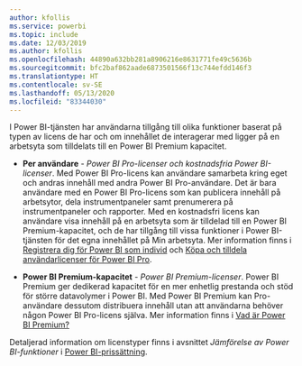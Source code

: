 ```yaml
---
author: kfollis
ms.service: powerbi
ms.topic: include
ms.date: 12/03/2019
ms.author: kfollis
ms.openlocfilehash: 44890a632bb281a8906216e8631771fe49c5636b
ms.sourcegitcommit: bfc2baf862aade6873501566f13c744efdd146f3
ms.translationtype: HT
ms.contentlocale: sv-SE
ms.lasthandoff: 05/13/2020
ms.locfileid: "83344030"
---
```

I Power BI-tjänsten har användarna tillgång till olika funktioner baserat på typen av licens de har och om innehållet de interagerar med ligger på en arbetsyta som tilldelats till en Power BI Premium kapacitet.

* **Per användare** - *Power BI Pro-licenser och kostnadsfria Power BI-licenser*. Med Power BI Pro-licens kan användare samarbeta kring eget och andras innehåll med andra Power BI Pro-användare. Det är bara användare med en Power BI Pro-licens som kan publicera innehåll på arbetsytor, dela instrumentpaneler samt prenumerera på instrumentpaneler och rapporter. Med en kostnadsfri licens kan användare visa innehåll på en arbetsyta som är tilldelad till en Power BI Premium-kapacitet, och de har tillgång till vissa funktioner i Power BI-tjänsten för det egna innehållet på Min arbetsyta. Mer information finns i [Registrera dig för Power BI som individ](../fundamentals/service-self-service-signup-for-power-bi.md) och [Köpa och tilldela användarlicenser för Power BI Pro](../admin/service-admin-purchasing-power-bi-pro.md).

* **Power BI Premium-kapacitet** - *Power BI Premium-licenser*. Power BI Premium ger dedikerad kapacitet för en mer enhetlig prestanda och stöd för större datavolymer i Power BI. Med Power BI Premium kan Pro-användare dessutom distribuera innehåll utan att användarna behöver någon Power BI Pro-licens själva. Mer information finns i [Vad är Power BI Premium?](../admin/service-premium-what-is.md)

Detaljerad information om licenstyper finns i avsnittet _Jämförelse av Power BI-funktioner_ i [Power BI-prissättning](https://powerbi.microsoft.com/pricing/).
